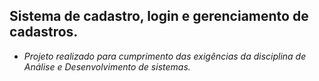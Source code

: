 ## Sistema de cadastro, login e gerenciamento de cadastros.

- *Projeto realizado para cumprimento das exigências da disciplina de Análise e Desenvolvimento de sistemas.*

